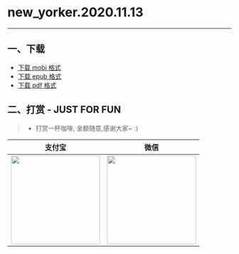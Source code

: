 # new_yorker.2020.11.13
--------------
## 一、下载
* [下载 mobi 格式](https://raw.githubusercontent.com/hehonghui/the-economist-ebooks/master/02_new_yorker/2020.11.13/new_yorker.2020.11.13.mobi) 
* [下载 epub 格式](https://raw.githubusercontent.com/hehonghui/the-economist-ebooks/master/02_new_yorker/2020.11.13/new_yorker.2020.11.13.epub)
* [下载 pdf 格式](https://raw.githubusercontent.com/hehonghui/the-economist-ebooks/master/02_new_yorker/2020.11.13/new_yorker.2020.11.13.pdf)
    
## 二、打赏 - JUST FOR FUN
> * 打赏一杯咖啡, 金额随意,感谢大家~ :)
    
|   支付宝   |   微信    |
|------------|-----------|
|<img src="https://img-blog.csdnimg.cn/20200412132734488.JPG?x-oss-process=image/watermark,type_ZmFuZ3poZW5naGVpdGk,shadow_10,text_aHR0cHM6Ly9ibG9nLmNzZG4ubmV0L2Jib3lmZWl5dQ==,size_16,color_FFFFFF,t_70" width="200"/>| <img src="https://img-blog.csdnimg.cn/20200911174255577.jpg?x-oss-process=image/watermark,type_ZmFuZ3poZW5naGVpdGk,shadow_10,text_aHR0cHM6Ly9ibG9nLmNzZG4ubmV0L2Jib3lmZWl5dQ==,size_16,color_FFFFFF,t_70" width="200"/>  |

